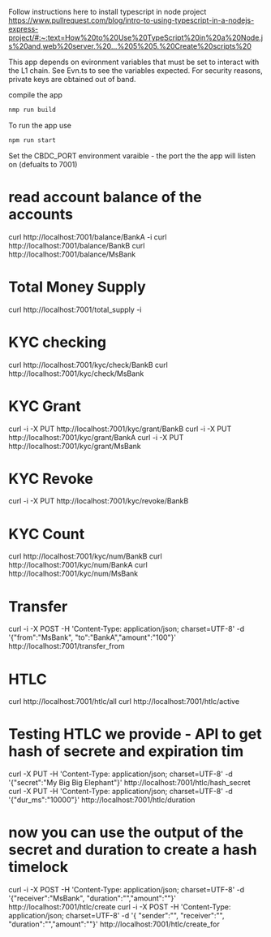 Follow instructions here to install typescript in node project https://www.pullrequest.com/blog/intro-to-using-typescript-in-a-nodejs-express-project/#:~:text=How%20to%20Use%20TypeScript%20in%20a%20Node.js%20and,web%20server.%20...%205%205.%20Create%20scripts%20

This app depends on evironment variables that must be set to interact with the L1 chain. See Evn.ts to see the variables expected. For security reasons, private keys are obtained out of band.

compile the app 
```bash
nmp run build
```

To run the app use
```bash
npm run start 
```

Set the CBDC_PORT environment varaible - the port the the app will listen on (defualts to 7001)

# read account balance of the  accounts
curl http://localhost:7001/balance/BankA -i
curl http://localhost:7001/balance/BankB 
curl http://localhost:7001/balance/MsBank 

# Total Money Supply 
curl http://localhost:7001/total_supply -i 

# KYC checking
curl http://localhost:7001/kyc/check/BankB 
curl http://localhost:7001/kyc/check/MsBank 

# KYC Grant
curl -i -X PUT http://localhost:7001/kyc/grant/BankB 
curl -i -X PUT http://localhost:7001/kyc/grant/BankA
curl -i -X PUT http://localhost:7001/kyc/grant/MsBank 

# KYC Revoke
curl -i -X PUT http://localhost:7001/kyc/revoke/BankB 

# KYC Count
curl http://localhost:7001/kyc/num/BankB 
curl http://localhost:7001/kyc/num/BankA
curl http://localhost:7001/kyc/num/MsBank

# Transfer 
curl -i -X POST -H 'Content-Type: application/json; charset=UTF-8' -d '{"from":"MsBank", "to":"BankA","amount":"100"}' http://localhost:7001/transfer_from 

# HTLC
curl http://localhost:7001/htlc/all
curl http://localhost:7001/htlc/active


# Testing HTLC we provide - API to get hash of secrete and expiration tim
curl -X PUT  -H 'Content-Type: application/json; charset=UTF-8' -d '{"secret":"My Big Big Elephant"}'   http://localhost:7001/htlc/hash_secret
curl -X PUT  -H 'Content-Type: application/json; charset=UTF-8' -d '{"dur_ms":"10000"}'   http://localhost:7001/htlc/duration

# now you can use the output of the secret and duration to create a hash timelock
curl -i -X POST  -H 'Content-Type: application/json; charset=UTF-8' -d '{"receiver":"MsBank", "duration":"<duration>","amount":"<number>"}'   http://localhost:7001/htlc/create
curl -i -X POST  -H 'Content-Type: application/json; charset=UTF-8' -d '{ "sender":"<bank>", "receiver":"<bank>", "duration":"<duration>","amount":"<number>"}'   http://localhost:7001/htlc/create_for